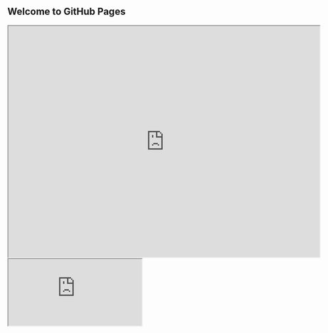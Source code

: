 ## Welcome to GitHub Pages
<iframe src="https://docs.google.com/spreadsheets/d/e/2PACX-1vQWLPzmyzHHL604fOl2rwAZoqjZDUV7g7D9rivNCgaqiCEqqoNqMi81M6fnOXMXNe1pS3SpV2fwomBF/pubhtml?widget=true&headers=false" style="width:700px; height:520px;"></iframe>


<iframe src="https://docs.google.com/spreadsheets/d/e/2PACX-1vTCeJSPhN5vA2hmBAFooraAbt92jp6Mt_VApmnBg7o9noHqqk3kyxHJLhSokJEMaw/pubhtml?widget=true&amp;headers=false"></iframe>
